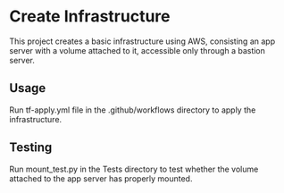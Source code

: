 # Create Infrastructure

This project creates a basic infrastructure using AWS, consisting an app server with a volume attached to it, accessible only through a bastion server. 

## Usage

Run tf-apply.yml file in the .github/workflows directory to apply the infrastructure. 

## Testing

Run mount_test.py in the Tests directory to test whether the volume attached to the app server has properly mounted.